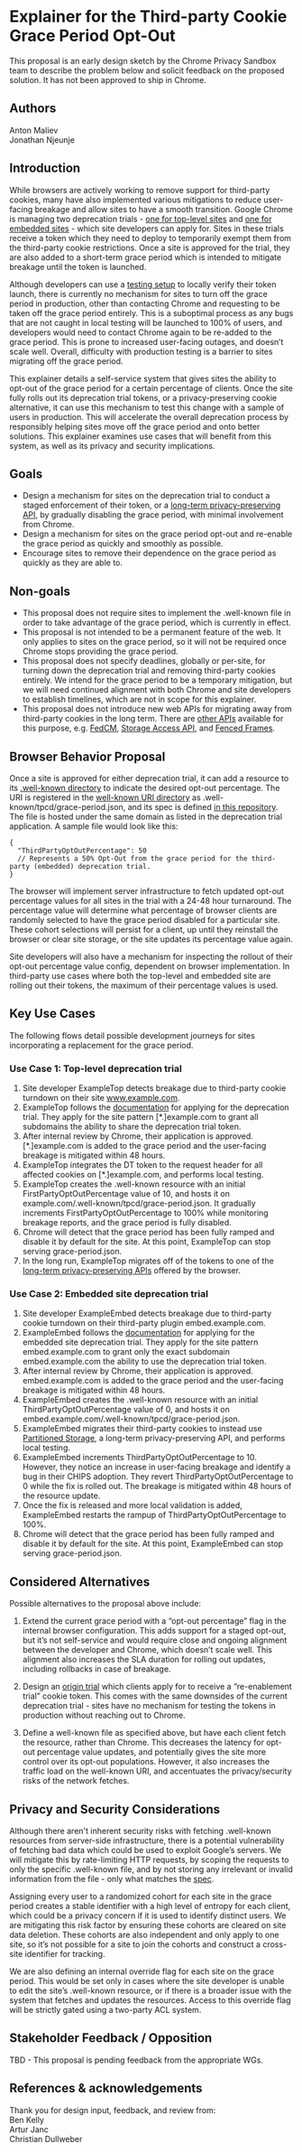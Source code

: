 # Explainer for the Third-party Cookie Grace Period Opt-Out

This proposal is an early design sketch by the Chrome Privacy Sandbox team to describe the problem below and solicit feedback on the proposed solution. It has not been approved to ship in Chrome.

## Authors
Anton Maliev\
Jonathan Njeunje

## Introduction
While browsers are actively working to remove support for third-party cookies, many have also implemented various mitigations to reduce user-facing breakage and allow sites to have a smooth transition. Google Chrome is managing two deprecation trials - [one for top-level sites](https://developers.google.com/privacy-sandbox/3pcd/temporary-exceptions/first-party-deprecation-trial) and [one for embedded sites](https://developers.google.com/privacy-sandbox/3pcd/temporary-exceptions/third-party-deprecation-trial) - which site developers can apply for. Sites in these trials receive a token which they need to deploy to temporarily exempt them from the third-party cookie restrictions. Once a site is approved for the trial, they are also added to a short-term grace period which is intended to mitigate breakage until the token is launched.

Although developers can use a [testing setup](https://developers.google.com/privacy-sandbox/3pcd/prepare/test-for-breakage) to locally verify their token launch, there is currently no mechanism for sites to turn off the grace period in production, other than contacting Chrome and requesting to be taken off the grace period entirely. This is a suboptimal process as any bugs that are not caught in local testing will be launched to 100% of users, and developers would need to contact Chrome again to be re-added to the grace period. This is prone to increased user-facing outages, and doesn’t scale well.   Overall, difficulty with production testing is a barrier to sites migrating off the grace period.

This explainer details a self-service system that gives sites the ability to opt-out of the grace period for a certain percentage of clients. Once the site fully rolls out its deprecation trial tokens, or a privacy-preserving cookie alternative, it can use this mechanism to test this change with a sample of users in production. This will accelerate the overall deprecation process by responsibly helping sites move off the grace period and onto better solutions. This explainer examines use cases that will benefit from this system, as well as its privacy and security implications.

## Goals
- Design a mechanism for sites on the deprecation trial to conduct a staged enforcement of their token, or a [long-term privacy-preserving API](https://developers.google.com/privacy-sandbox/3pcd/prepare/prepare-for-phaseout#take_action_to_ensure_your_sites_are_prepared), by gradually disabling the grace period, with minimal involvement from Chrome.
- Design a mechanism for sites on the grace period opt-out and re-enable the grace period as quickly and smoothly as possible.
- Encourage sites to remove their dependence on the grace period as quickly as they are able to.

## Non-goals
- This proposal does not require sites to implement the .well-known file in order to take advantage of the grace period, which is currently in effect.
- This proposal is not intended to be a permanent feature of the web. It only applies to sites on the grace period, so it will not be required once Chrome stops providing the grace period.
- This proposal does not specify deadlines, globally or per-site, for turning down the deprecation trial and removing third-party cookies entirely. We intend for the grace period to be a temporary mitigation, but we will need continued alignment with both Chrome and site developers to establish timelines, which are not in scope for this explainer.
- This proposal does not introduce new web APIs for migrating away from third-party cookies in the long term. There are [other APIs](https://developers.google.com/privacy-sandbox/3pcd/prepare/prepare-for-phaseout#take_action_to_ensure_your_sites_are_prepared) available for this purpose, e.g. [FedCM](https://fedidcg.github.io/FedCM/), [Storage Access API](https://privacycg.github.io/storage-access/), and [Fenced Frames](https://wicg.github.io/fenced-frame/).

## Browser Behavior Proposal
Once a site is approved for either deprecation trial, it can add a resource to its [.well-known directory](https://datatracker.ietf.org/doc/html/rfc8615) to indicate the desired opt-out percentage. The URI is registered in the [well-known URI directory](https://www.iana.org/assignments/well-known-uris/well-known-uris.xhtml) as .well-known/tpcd/grace-period.json, and its spec is defined [in this repository](https://github.com/explainers-by-googlers/3pcd-deprecation-trial-staged-rollout/blob/main/well-known-specification.md). The file is hosted under the same domain as listed in the deprecation trial application. A sample file would look like this:

```
{
  "ThirdPartyOptOutPercentage": 50 
  // Represents a 50% Opt-Out from the grace period for the third-party (embedded) deprecation trial.
}
```

The browser will implement server infrastructure to fetch updated opt-out percentage values for all sites in the trial with a 24-48 hour turnaround. The percentage value will determine what percentage of browser clients are randomly selected to have the grace period disabled for a particular site. These cohort selections will persist for a client, up until they reinstall the browser or clear site storage, or the site updates its percentage value again.

Site developers will also have a mechanism for inspecting the rollout of their opt-out percentage value config, dependent on browser implementation. In third-party use cases where both the top-level and embedded site are rolling out their tokens, the maximum of their percentage values is used.

## Key Use Cases
The following flows detail possible development journeys for sites incorporating a replacement for the grace period.

### Use Case 1: Top-level deprecation trial
1. Site developer ExampleTop detects breakage due to third-party cookie turndown on their site www.example.com.
1. ExampleTop follows the [documentation](https://developers.google.com/privacy-sandbox/3pcd/temporary-exceptions/first-party-deprecation-trial) for applying for the deprecation trial. They apply for the site pattern [*.]example.com to grant all subdomains the ability to share the deprecation trial token.
1. After internal review by Chrome, their application is approved. [*.]example.com is added to the grace period and the user-facing breakage is mitigated within 48 hours.
1. ExampleTop integrates the DT token to the request header for all affected cookies on [*.]example.com, and performs local testing.
1. ExampleTop creates the .well-known resource with an initial FirstPartyOptOutPercentage value of 10, and hosts it on example.com/.well-known/tpcd/grace-period.json. It gradually increments FirstPartyOptOutPercentage to 100% while monitoring breakage reports, and the grace period is fully disabled.
1. Chrome will detect that the grace period has been fully ramped and disable it by default for the site. At this point, ExampleTop can stop serving grace-period.json.
1. In the long run, ExampleTop migrates off of the tokens to one of the [long-term privacy-preserving APIs](https://developers.google.com/privacy-sandbox/3pcd/prepare/prepare-for-phaseout#take_action_to_ensure_your_sites_are_prepared) offered by the browser.

### Use Case 2: Embedded site deprecation trial
1. Site developer ExampleEmbed detects breakage due to third-party cookie turndown on their third-party plugin embed.example.com.
1. ExampleEmbed follows the [documentation](https://developers.google.com/privacy-sandbox/3pcd/temporary-exceptions/third-party-deprecation-trial) for applying for the embedded site deprecation trial. They apply for the site pattern embed.example.com to grant only the exact subdomain embed.example.com the ability to use the deprecation trial token.
1. After internal review by Chrome, their application is approved. embed.example.com is added to the grace period and the user-facing breakage is mitigated within 48 hours.
1. ExampleEmbed creates the .well-known resource with an initial ThirdPartyOptOutPercentage value of 0, and hosts it on embed.example.com/.well-known/tpcd/grace-period.json.
1. ExampleEmbed migrates their third-party cookies to instead use [Partitioned Storage](https://developers.google.com/privacy-sandbox/3pcd/chips), a long-term privacy-preserving API, and performs local testing.
1. ExampleEmbed increments ThirdPartyOptOutPercentage to 10. However, they notice an increase in user-facing breakage and identify a bug in their CHIPS adoption. They revert ThirdPartyOptOutPercentage to 0 while the fix is rolled out. The breakage is mitigated within 48 hours of the resource update.
1. Once the fix is released and more local validation is added, ExampleEmbed restarts the rampup of ThirdPartyOptOutPercentage to 100%.
1. Chrome will detect that the grace period has been fully ramped and disable it by default for the site. At this point, ExampleEmbed can stop serving grace-period.json.

## Considered Alternatives
Possible alternatives to the proposal above include:

1. Extend the current grace period with a “opt-out percentage” flag in the internal browser configuration. This adds support for a staged opt-out, but it’s not self-service and would require close and ongoing alignment between the developer and Chrome, which doesn’t scale well. This alignment also increases the SLA duration for rolling out updates, including rollbacks in case of breakage.

1. Design an [origin trial](https://www.chromium.org/blink/origin-trials/) which clients apply for to receive a “re-enablement trial” cookie token. This comes with the same downsides of the current deprecation trial - sites have no mechanism for testing the tokens in production without reaching out to Chrome.

1. Define a well-known file as specified above, but have each client fetch the resource, rather than Chrome. This decreases the latency for opt-out percentage value updates, and potentially gives the site more control over its opt-out populations. However, it also increases the traffic load on the well-known URI, and accentuates the privacy/security risks of the network fetches.

## Privacy and Security Considerations
Although there aren't inherent security risks with fetching .well-known resources from server-side infrastructure, there is a potential vulnerability of fetching bad data which could be used to exploit Google’s servers. We will mitigate this by rate-limiting HTTP requests, by scoping the requests to only the specific .well-known file, and by not storing any irrelevant or invalid information from the file - only what matches the [spec](https://github.com/explainers-by-googlers/3pcd-deprecation-trial-staged-rollout/blob/main/well-known-specification.md).

Assigning every user to a randomized cohort for each site in the grace period creates a stable identifier with a high level of entropy for each client, which could be a privacy concern if it is used to identify distinct users. We are mitigating this risk factor by ensuring these cohorts are cleared on site data deletion. These cohorts are also independent and only apply to one site, so it’s not possible for a site to join the cohorts and construct a cross-site identifier for tracking.

We are also defining an internal override flag for each site on the grace period. This would be set only in cases where the site developer is unable to edit the site’s .well-known resource, or if there is a broader issue with the system that fetches and updates the resources. Access to this override flag will be strictly gated using a two-party ACL system.

## Stakeholder Feedback / Opposition
TBD - This proposal is pending feedback from the appropriate WGs.

## References & acknowledgements
Thank you for design input, feedback, and review from:\
Ben Kelly\
Artur Janc\
Christian Dullweber

